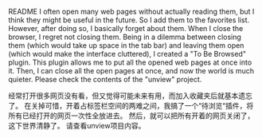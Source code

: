 README
I often open many web pages without actually reading them, but I think they might be useful in the future. So I add them to the favorites list. However, after doing so, I basically forget about them. When I close the browser, I regret not closing them. Being in a dilemma between closing them (which would take up space in the tab bar) and leaving them open (which would make the interface cluttered), I created a "To Be Browsed" plugin. This plugin allows me to put all the opened web pages at once into it. Then, I can close all the open pages at once, and now the world is much quieter. Please check the contents of the "unview" project.

经常打开很多网页没有看，但又觉得可能未来有用，而加入收藏夹后就基本遗忘了。 在关掉可惜，开着占标签栏空间的两难之间，我搞了一个“待浏览“插件，将所有已经打开的网页一次性全放进去。 然后，就可以把所有开着的网页关闭了，这下世界清静了。 请查看unview项目内容。